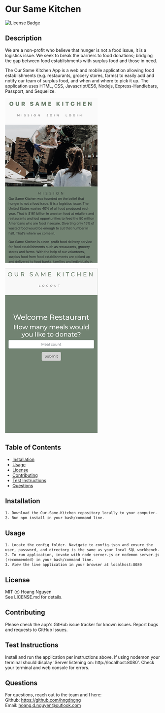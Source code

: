   # Our Same Kitchen
  ![License Badge](https://img.shields.io/badge/License-MIT-Green)
  
  ## Description 
  We are a non-profit who believe that hunger is not a food issue, it is a logistics issue. We seek to break the barriers to food donations; bridging the gap between food establishments with surplus food and those in need.

  The Our Same Kitchen App is a web and mobile application allowing food establishments (e.g. restaurants, grocery stores, farms) to easily add and notify our team of surplus food, and when and where to pick it up. The application uses HTML, CSS, Javascript/ES6, Nodejs, Express-Handlebars, Passport, and Sequelize. 

  ![Image of application home page](./public/img/mobile1.png)
      
  ![Image of application options](./public/img/mobile2.png)


  ## Table of Contents
  * [Installation](#installation)
  * [Usage](#usage)
  * [License](#license)
  * [Contributing](#contributing)
  * [Test Instructions](#test-instructions)
  * [Questions](#questions)

  ## Installation
    
    1. Download the Our-Same-Kitchen repository locally to your computer.   
    2. Run npm install in your bash/command line.

  ## Usage
      
    1. Locate the config folder. Navigate to config.json and ensure the user, password, and directory is the same as your local SQL workbench. 
    2. To run application, invoke with node server.js or nodemon server.js (recommended) in your bash/command line. 
    3. View the live application in your browser at localhost:8080

  ## License
  MIT (c) Hoang Nguyen   
  See LICENSE.md for details.

  ## Contributing
  Please check the app's GitHub issue tracker for known issues. Report bugs and requests to GitHub Issues.

  ## Test Instructions
  Install and run the application per instructions above. If using nodemon your terminal should display 'Server listening on: http://localhost:8080'. Check your terminal and web console for errors.

  ## Questions
  For questions, reach out to the team and I here:  
  Github: https://github.com/hngdngng  
  Email: [hoang.d.nguyen@outlook.com](mailto:hoang.d.nguyen@outlook.com)
  